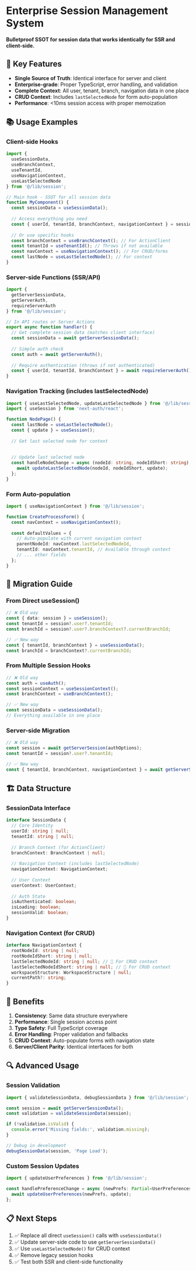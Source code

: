 # Enterprise Session Management System

**Bulletproof SSOT for session data that works identically for SSR and client-side.**

## 🎯 Key Features

- **Single Source of Truth**: Identical interface for server and client
- **Enterprise-grade**: Proper TypeScript, error handling, and validation
- **Complete Context**: All user, tenant, branch, navigation data in one place
- **CRUD Context**: Includes `lastSelectedNode` for form auto-population
- **Performance**: <10ms session access with proper memoization

## 📚 Usage Examples

### Client-side Hooks

```typescript
import { 
  useSessionData, 
  useBranchContext, 
  useTenantId,
  useNavigationContext,
  useLastSelectedNode 
} from '@/lib/session';

// Main hook - SSOT for all session data
function MyComponent() {
  const sessionData = useSessionData();
  
  // Access everything you need
  const { userId, tenantId, branchContext, navigationContext } = sessionData;
  
  // Or use specific hooks
  const branchContext = useBranchContext(); // For ActionClient
  const tenantId = useTenantId(); // Throws if not available
  const navContext = useNavigationContext(); // For CRUD/forms
  const lastNode = useLastSelectedNode(); // For context
}
```

### Server-side Functions (SSR/API)

```typescript
import { 
  getServerSessionData, 
  getServerAuth, 
  requireServerAuth 
} from '@/lib/session';

// In API routes or Server Actions
export async function handler() {
  // Get complete session data (matches client interface)
  const sessionData = await getServerSessionData();
  
  // Simple auth check
  const auth = await getServerAuth();
  
  // Require authentication (throws if not authenticated)
  const { userId, tenantId, branchContext } = await requireServerAuth();
}
```

### Navigation Tracking (includes lastSelectedNode)

```typescript
import { useLastSelectedNode, updateLastSelectedNode } from '@/lib/session';
import { useSession } from 'next-auth/react';

function NodePage() {
  const lastNode = useLastSelectedNode();
  const { update } = useSession();
  
  // Get last selected node for context
  
  
  // Update last selected node
  const handleNodeChange = async (nodeId: string, nodeIdShort: string) => {
    await updateLastSelectedNode(nodeId, nodeIdShort, update);
  };
}
```

### Form Auto-population

```typescript
import { useNavigationContext } from '@/lib/session';

function CreateProcessForm() {
  const navContext = useNavigationContext();
  
  const defaultValues = {
    // Auto-populate with current navigation context
    parentNodeId: navContext.lastSelectedNodeId,
    tenantId: navContext.tenantId, // Available through context
    // ... other fields
  };
}
```

## 🔧 Migration Guide

### From Direct useSession()

```typescript
// ❌ Old way
const { data: session } = useSession();
const tenantId = session?.user?.tenantId;
const branchId = session?.user?.branchContext?.currentBranchId;

// ✅ New way  
const { tenantId, branchContext } = useSessionData();
const branchId = branchContext?.currentBranchId;
```

### From Multiple Session Hooks

```typescript
// ❌ Old way
const auth = useAuth();
const sessionContext = useSessionContext();  
const branchContext = useBranchContext();

// ✅ New way
const sessionData = useSessionData();
// Everything available in one place
```

### Server-side Migration

```typescript
// ❌ Old way
const session = await getServerSession(authOptions);
const tenantId = session?.user?.tenantId;

// ✅ New way
const { tenantId, branchContext, navigationContext } = await getServerSessionData();
```

## 🏗️ Data Structure

### SessionData Interface

```typescript
interface SessionData {
  // Core Identity
  userId: string | null;
  tenantId: string | null;
  
  // Branch Context (for ActionClient)
  branchContext: BranchContext | null;
  
  // Navigation Context (includes lastSelectedNode)
  navigationContext: NavigationContext;
  
  // User Context
  userContext: UserContext;
  
  // Auth State
  isAuthenticated: boolean;
  isLoading: boolean;
  sessionValid: boolean;
}
```

### Navigation Context (for CRUD)

```typescript
interface NavigationContext {
  rootNodeId: string | null;
  rootNodeIdShort: string | null;
  lastSelectedNodeId: string | null; // 🎯 For CRUD context
  lastSelectedNodeIdShort: string | null; // 🎯 For CRUD context
  workspaceStructure: WorkspaceStructure | null;
  currentPath?: string;
}
```

## 🚀 Benefits

1. **Consistency**: Same data structure everywhere
2. **Performance**: Single session access point 
3. **Type Safety**: Full TypeScript coverage
4. **Error Handling**: Proper validation and fallbacks
5. **CRUD Context**: Auto-populate forms with navigation state
6. **Server/Client Parity**: Identical interfaces for both

## 🔍 Advanced Usage

### Session Validation

```typescript
import { validateSessionData, debugSessionData } from '@/lib/session';

const session = await getServerSessionData();
const validation = validateSessionData(session);

if (!validation.isValid) {
  console.error('Missing fields:', validation.missing);
}

// Debug in development
debugSessionData(session, 'Page Load');
```

### Custom Session Updates

```typescript
import { updateUserPreferences } from '@/lib/session';

const handlePreferenceChange = async (newPrefs: Partial<UserPreferences>) => {
  await updateUserPreferences(newPrefs, update);
};
```

## 📋 Next Steps

1. ✅ Replace all direct `useSession()` calls with `useSessionData()`
2. ✅ Update server-side code to use `getServerSessionData()`  
3. ✅ Use `useLastSelectedNode()` for CRUD context
4. ✅ Remove legacy session hooks
5. ✅ Test both SSR and client-side functionality